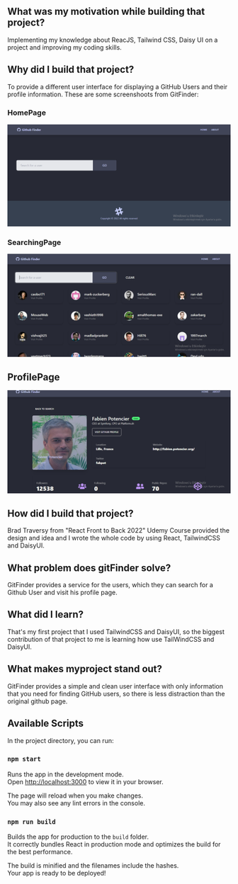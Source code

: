 ## What was my motivation while building that project?
Implementing my knowledge about ReacJS, Tailwind CSS, Daisy UI on a project and improving my coding skills.

## Why did I build that project?
To provide a different user interface for displaying a GitHub Users and their profile information.
These are some screenshoots from GitFinder:
### HomePage
![homepage](https://github.com/murtazablt/github-finder/blob/master/screenShoots/GitFinder-homepage.png)

### SearchingPage
![searching-page](https://github.com/murtazablt/github-finder/blob/master/screenShoots/GitFinder-searchedUser.png)

## ProfilePage
![profile-page](https://github.com/murtazablt/github-finder/blob/master/screenShoots/GitFinder-profilePage.png)

## How did I build that project?
Brad Traversy from "React Front to Back 2022" Udemy Course provided the design and idea and I wrote the whole code by using React, TailwindCSS and DaisyUI.

## What problem does gitFinder solve?
GitFinder provides a service for the users, which they can search for a Github User and visit his profile page.

## What did I learn?
That's my first project that I used TailwindCSS and DaisyUI, so the biggest contribution of that project to me is learning how use TailWindCSS and DaisyUI.

## What makes myproject stand out?
GitFinder provides a simple and clean user interface with only information that you need for finding GitHub users, so there is less distraction than the original github page.


## Available Scripts

In the project directory, you can run:

### `npm start`

Runs the app in the development mode.\
Open [http://localhost:3000](http://localhost:3000) to view it in your browser.

The page will reload when you make changes.\
You may also see any lint errors in the console.

### `npm run build`

Builds the app for production to the `build` folder.\
It correctly bundles React in production mode and optimizes the build for the best performance.

The build is minified and the filenames include the hashes.\
Your app is ready to be deployed!
